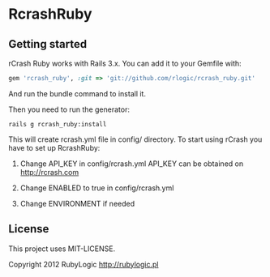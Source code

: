 RcrashRuby
====================

Getting started
---------------------

rCrash Ruby works with Rails 3.x. You can add it to your Gemfile with:

```ruby
gem 'rcrash_ruby', :git => 'git://github.com/rlogic/rcrash_ruby.git'
```

And run the bundle command to install it.

Then you need to run the generator:

```console
rails g rcrash_ruby:install
```

This will create rcrash.yml file in config/ directory. To start using rCrash you have to set up RcrashRuby:

1. Change API_KEY in config/rcrash.yml API_KEY can be obtained on http://rcrash.com

2. Change ENABLED to true in config/rcrash.yml

3. Change ENVIRONMENT if needed

License
---------------------

This project uses MIT-LICENSE.

Copyright 2012 RubyLogic http://rubylogic.pl
